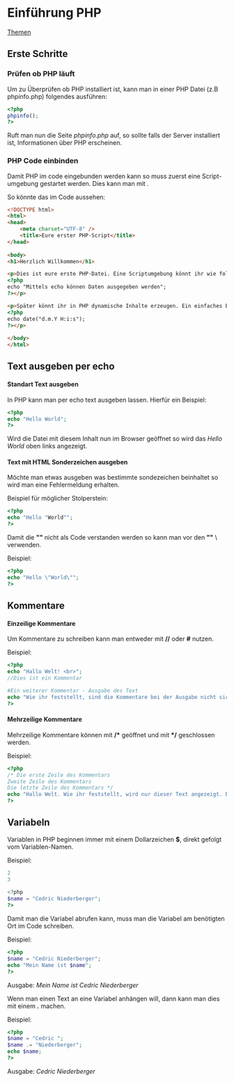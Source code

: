 # Einführung PHP

[Themen](MD/THEMEN.md)

## Erste Schritte

### Prüfen ob PHP läuft

Um zu Überprüfen ob PHP installiert ist, kann man in einer PHP Datei (z.B phpinfo.php) folgendes ausführen:

```php
<?php
phpinfo();
?>
```

Ruft man nun die Seite *phpinfo.php* auf, so sollte falls der Server installiert ist, Informationen über PHP erscheinen.

### PHP Code einbinden

Damit PHP im code eingebunden werden kann so muss zuerst eine Script-umgebung gestartet werden. Dies kann man mit *<?php* machen. Geschlossen wird die umgebung mit *?>*.

So könnte das im Code aussehen:

```html
<!DOCTYPE html>
<html> 
<head>
	<meta charset="UTF-8" />
	<title>Eure erster PHP-Script</title> 
</head>
 
<body>
<h1>Herzlich Willkommen</h1>

<p>Dies ist eure erste PHP-Datei. Eine Scriptumgebung könnt ihr wie folgt starten: 
<?php
echo "Mittels echo können Daten ausgegeben werden";
?></p>

<p>Später könnt ihr in PHP dynamische Inhalte erzeugen. Ein einfaches Beispiel ist das aktuelle Datum auszugeben: 
<?php
echo date("d.m.Y H:i:s");
?></p>
 
</body>
</html>
```


## Text ausgeben per echo

#### Standart Text ausgeben

In PHP kann man per echo text ausgeben lassen.
Hierfür ein Beispiel:

```php
<?php
echo "Hello World";
?>
```

Wird die Datei mit diesem Inhalt nun im Browser geöffnet so wird das *Hello World* oben links angezeigt.

#### Text mit HTML Sonderzeichen ausgeben

Möchte man etwas ausgeben was bestimmte sondezeichen beinhaltet so wird man eine Fehlermeldung erhalten.

Beispiel für möglicher Stolperstein:

```php
<?php
echo "Hello "World"";
?>
```

Damit die **""** nicht als Code verstanden werden so kann man vor den **""** \ verwenden.

Beispiel:

```php
<?php
echo "Hello \"World\"";
?>
```


## Kommentare

#### Einzeilige Kommentare

Um Kommentare zu schreiben kann man entweder mit **//** oder **#** nutzen.

Beispiel:

```php
<?php
echo "Hallo Welt! <br>";
//Dies ist ein Kommentar

#Ein weiterer Kommentar - Ausgabe des Text
echo "Wie ihr feststellt, sind die Kommentare bei der Ausgabe nicht sichtbar.";
?>
```

#### Mehrzeilige Kommentare

Mehrzeilige Kommentare können mit **/\*** geöffnet und mit **\*/** geschlossen werden.

Beispiel:

```php
<?php
/* Die erste Zeile des Kommentars
Zweite Zeile des Kommentars
Die letzte Zeile des Kommentars */
echo "Hallo Welt. Wie ihr feststellt, wird nur dieser Text angezeigt. Die Kommentare vor sind nicht sichtbar.";
?>
```

## Variabeln

Variablen in PHP beginnen immer mit einem Dollarzeichen **$**, direkt gefolgt vom Variablen-Namen.

Beispiel:

```php
2
3
	
<?php
$name = "Cedric Niederberger";
?>
```

Damit man die Variabel abrufen kann, muss man die Variabel am benötigten Ort im Code schreiben.

Beispiel:

```php
<?php
$name = "Cedric Niederberger";
echo "Mein Name ist $name";
?>
```

Ausgabe: *Mein Name ist Cedric Niederberger*


Wenn man einen Text an eine Variabel anhängen will, dann kann man dies mit einem **.** machen.

Beispiel:

```php
<?php
$name = "Cedric ";
$name .= "Niederberger";
echo $name;
?>
```

Ausgabe: *Cedric Niederberger*